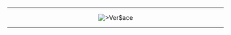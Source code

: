 --------------------------------------------------------------------------------------------------

<p align="center">
  <img src="https://user-images.githubusercontent.com/61975395/126219077-34e804ce-6b90-44df-994c-8cea35db3bc0.gif" alt=">Ver$ace"/>
</p>

------------------------------------------------------------------------------------------------------------------
